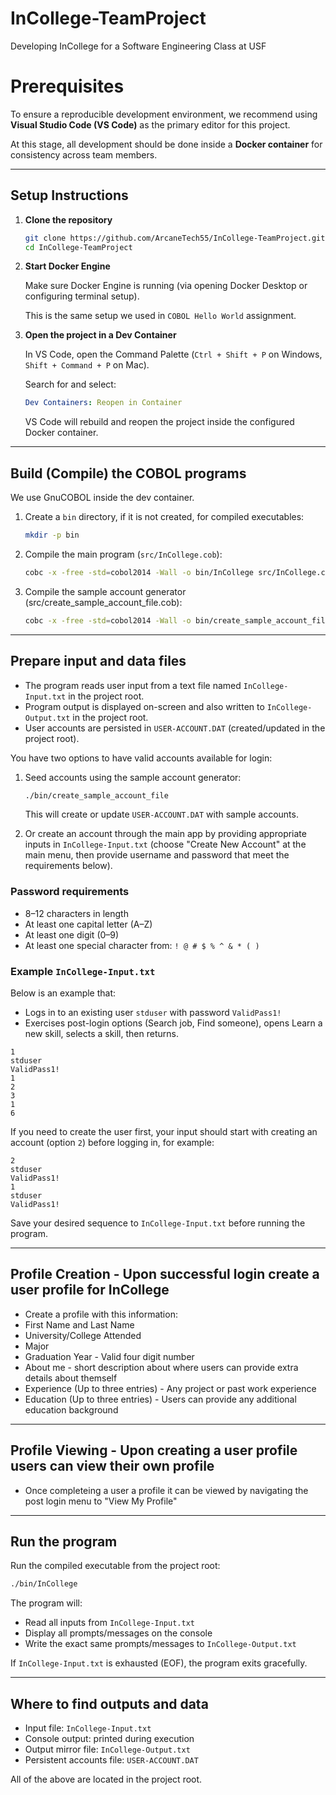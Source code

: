 # InCollege-TeamProject
Developing InCollege for a Software Engineering Class at USF

# Prerequisites

To ensure a reproducible development environment, we recommend using **Visual Studio Code (VS Code)** as the primary editor for this project.

At this stage, all development should be done inside a **Docker container** for consistency across team members.

---

## Setup Instructions

1. **Clone the repository**
   ```bash
   git clone https://github.com/ArcaneTech55/InCollege-TeamProject.git
   cd InCollege-TeamProject
   ```

2. **Start Docker Engine**

    Make sure Docker Engine is running (via opening Docker Desktop or configuring terminal setup).

    This is the same setup we used in `COBOL Hello World` assignment.

3. **Open the project in a Dev Container**

    In VS Code, open the Command Palette (`Ctrl + Shift + P` on Windows, `Shift + Command + P` on Mac).

    Search for and select:

    ```yaml
    Dev Containers: Reopen in Container
    ```

    VS Code will rebuild and reopen the project inside the configured Docker container.

---

## Build (Compile) the COBOL programs

We use GnuCOBOL inside the dev container.

1. Create a `bin` directory, if it is not created, for compiled executables:
   ```bash
   mkdir -p bin
   ```

2. Compile the main program (`src/InCollege.cob`):
   ```bash
   cobc -x -free -std=cobol2014 -Wall -o bin/InCollege src/InCollege.cob
   ```

3. Compile the sample account generator (src/create_sample_account_file.cob):
   ```bash
   cobc -x -free -std=cobol2014 -Wall -o bin/create_sample_account_file src/create_sample_account_file.cob
   ```
---

## Prepare input and data files

- The program reads user input from a text file named `InCollege-Input.txt` in the project root.
- Program output is displayed on-screen and also written to `InCollege-Output.txt` in the project root.
- User accounts are persisted in `USER-ACCOUNT.DAT` (created/updated in the project root).

You have two options to have valid accounts available for login:

1) Seed accounts using the sample account generator:
   ```bash
   ./bin/create_sample_account_file
   ```
   This will create or update `USER-ACCOUNT.DAT` with sample accounts.

2) Or create an account through the main app by providing appropriate inputs in `InCollege-Input.txt` (choose "Create New Account" at the main menu, then provide username and password that meet the requirements below).

### Password requirements
- 8–12 characters in length
- At least one capital letter (A–Z)
- At least one digit (0–9)
- At least one special character from: `! @ # $ % ^ & * ( )`

### Example `InCollege-Input.txt`
Below is an example that:
- Logs in to an existing user `stduser` with password `ValidPass1!`
- Exercises post-login options (Search job, Find someone), opens Learn a new skill, selects a skill, then returns.

```text
1
stduser
ValidPass1!
1
2
3
1
6
```

If you need to create the user first, your input should start with creating an account (option `2`) before logging in, for example:

```text
2
stduser
ValidPass1!
1
stduser
ValidPass1!
```

Save your desired sequence to `InCollege-Input.txt` before running the program.

---

## Profile Creation - Upon successful login create a user profile for InCollege
- Create a profile with this information:
- First Name and Last Name
- University/College Attended
- Major
- Graduation Year - Valid four digit number
- About me - short description about where users can provide extra details about themself
- Experience (Up to three entries) - Any project or past work experience
- Education (Up to three entries) - Users can provide any additional education background
---

## Profile Viewing - Upon creating a user profile users can view their own profile
- Once completeing a user a profile it can be viewed by navigating the post login menu to "View My Profile"

---
## Run the program

Run the compiled executable from the project root:
```bash
./bin/InCollege
```

The program will:
- Read all inputs from `InCollege-Input.txt`
- Display all prompts/messages on the console
- Write the exact same prompts/messages to `InCollege-Output.txt`

If `InCollege-Input.txt` is exhausted (EOF), the program exits gracefully.

---

## Where to find outputs and data
- Input file: `InCollege-Input.txt`
- Console output: printed during execution
- Output mirror file: `InCollege-Output.txt`
- Persistent accounts file: `USER-ACCOUNT.DAT`

All of the above are located in the project root.